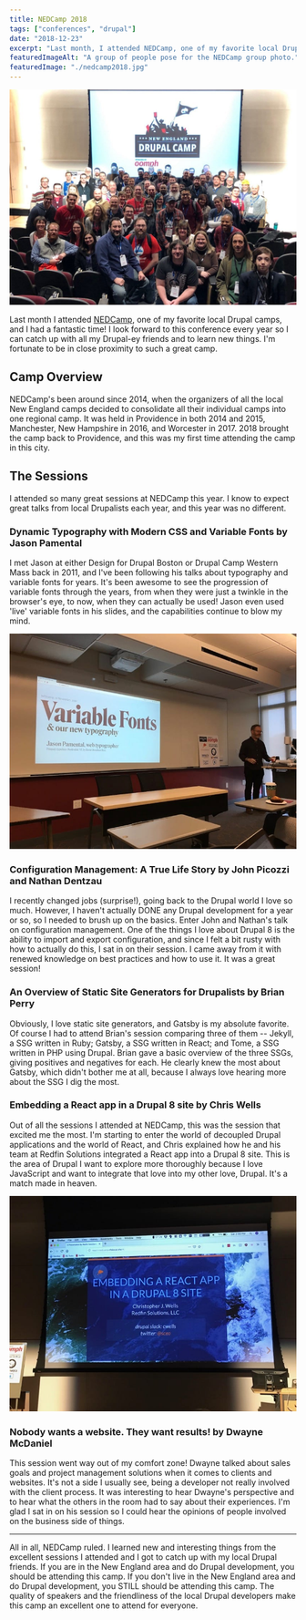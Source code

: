 ```yaml
---
title: NEDCamp 2018
tags: ["conferences", "drupal"]
date: "2018-12-23"
excerpt: "Last month, I attended NEDCamp, one of my favorite local Drupal camps, and I had a fantastic time! I look forward to this conference every year."
featuredImageAlt: "A group of people pose for the NEDCamp group photo."
featuredImage: "./nedcamp2018.jpg"
---
```

![A group of people pose for the NEDCamp group photo.](./images/nedcamp2018.jpg "NEDCamp 2018 group photo! Can you spot my blue-haired self?")

Last month I attended [NEDCamp](https://nedcamp.org), one of my favorite local Drupal camps, and I had a fantastic time! I look forward to this conference every year so I can catch up with all my Drupal-ey friends and to learn new things. I'm fortunate to be in close proximity to such a great camp.

## Camp Overview

NEDCamp's been around since 2014, when the organizers of all the local New England camps decided to consolidate all their individual camps into one regional camp. It was held in Providence in both 2014 and 2015, Manchester, New Hampshire in 2016, and Worcester in 2017. 2018 brought the camp back to Providence, and this was my first time attending the camp in this city.

## The Sessions

I attended so many great sessions at NEDCamp this year. I know to expect great talks from local Drupalists each year, and this year was no different.

### Dynamic Typography with Modern CSS and Variable Fonts by Jason Pamental

I met Jason at either Design for Drupal Boston or Drupal Camp Western Mass back in 2011, and I've been following his talks about typography and variable fonts for years. It's been awesome to see the progression of variable fonts through the years, from when they were just a twinkle in the browser's eye, to now, when they can actually be used! Jason even used 'live' variable fonts in his slides, and the capabilities continue to blow my mind. 

![Jason Pamental gives his talk on variable fonts at NEDCamp 2018.](./images/variable-fonts.jpg "Jason rocking his variable fonts talk!")

### Configuration Management: A True Life Story by John Picozzi and Nathan Dentzau

I recently changed jobs (surprise!), going back to the Drupal world I love so much. However, I haven't actually DONE any Drupal development for a year or so, so I needed to brush up on the basics. Enter John and Nathan's talk on configuration management. One of the things I love about Drupal 8 is the ability to import and export configuration, and since I felt a bit rusty with how to actually do this, I sat in on their session. I came away from it with renewed knowledge on best practices and how to use it. It was a great session!

### An Overview of Static Site Generators for Drupalists by Brian Perry

Obviously, I love static site generators, and Gatsby is my absolute favorite. Of course I had to attend Brian's session comparing three of them -- Jekyll, a SSG written in Ruby; Gatsby, a SSG written in React; and Tome, a SSG written in PHP using Drupal. Brian gave a basic overview of the three SSGs, giving positives and negatives for each. He clearly knew the most about Gatsby, which didn't bother me at all, because I always love hearing more about the SSG I dig the most.

### Embedding a React app in a Drupal 8 site by Chris Wells

Out of all the sessions I attended at NEDCamp, this was the session that excited me the most. I'm starting to enter the world of decoupled Drupal applications and the world of React, and Chris explained how he and his team at Redfin Solutions integrated a React app into a Drupal 8 site. This is the area of Drupal I want to explore more thoroughly because I love JavaScript and want to integrate that love into my other love, Drupal. It's a match made in heaven.

![Chris Wells' session slides at NEDCamp 2018.](./images/react-drupal.jpg "This talk rocked the house.")

### Nobody wants a website. They want results! by Dwayne McDaniel

This session went way out of my comfort zone! Dwayne talked about sales goals and project management solutions when it comes to clients and websites. It's not a side I usually see, being a developer not really involved with the client process. It was interesting to hear Dwayne's perspective and to hear what the others in the room had to say about their experiences. I'm glad I sat in on his session so I could hear the opinions of people involved on the business side of things.

* * *

All in all, NEDCamp ruled. I learned new and interesting things from the excellent sessions I attended and I got to catch up with my local Drupal friends. If you are in the New England area and do Drupal development, you should be attending this camp. If you don't live in the New England area and do Drupal development, you STILL should be attending this camp. The quality of speakers and the friendliness of the local Drupal developers make this camp an excellent one to attend for everyone.
